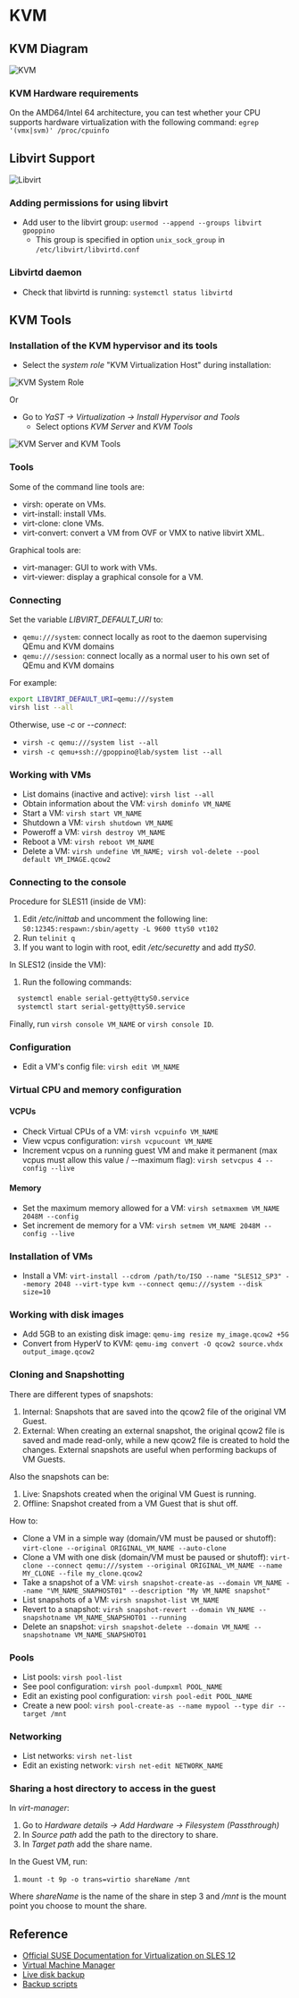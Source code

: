 # KVM

## KVM Diagram

![KVM](Kernel-based_Virtual_Machine.svg)

### KVM Hardware requirements

On the AMD64/Intel 64 architecture, you can test whether your CPU supports hardware virtualization with the following command: `egrep '(vmx|svm)' /proc/cpuinfo`

## Libvirt Support

![Libvirt](libvirt_support.svg)

### Adding permissions for using libvirt

- Add user to the libvirt group: `usermod --append --groups libvirt gpoppino`
  - This group is specified in option `unix_sock_group` in `/etc/libvirt/libvirtd.conf`

### Libvirtd daemon

- Check that libvirtd is running: `systemctl status libvirtd`

## KVM Tools

### Installation of the KVM hypervisor and its tools

- Select the _system role_ "KVM Virtualization Host" during installation:

![KVM System Role](https://www.suse.com/documentation/sles-12/book_sle_deployment/graphics/install_system_role.png)

Or

- Go to _YaST -> Virtualization -> Install Hypervisor and Tools_
  - Select options _KVM Server_ and _KVM Tools_

![KVM Server and KVM Tools](https://www.suse.com/documentation/sles-12/singlehtml/book_virt/images/yast2_hypervisors.png)

### Tools

Some of the command line tools are:

- virsh: operate on VMs.
- virt-install: install VMs.
- virt-clone: clone VMs.
- virt-convert: convert a VM from OVF or VMX to native libvirt XML.

Graphical tools are:

- virt-manager: GUI to work with VMs.
- virt-viewer: display a graphical console for a VM.

### Connecting

Set the variable _LIBVIRT_DEFAULT_URI_ to:

- `qemu:///system`: connect locally as root to the daemon supervising QEmu and KVM domains
- `qemu:///session`: connect locally as a normal user to his own set of QEmu and KVM domains

For example:

```bash
export LIBVIRT_DEFAULT_URI=qemu:///system
virsh list --all
```

Otherwise, use _-c_ or _--connect_:
  - `virsh -c qemu:///system list --all`
  - `virsh -c qemu+ssh://gpoppino@lab/system list --all`

### Working with VMs

- List domains (inactive and active): `virsh list --all`
- Obtain information about the VM: `virsh dominfo VM_NAME`
- Start a VM: `virsh start VM_NAME`
- Shutdown a VM: `virsh shutdown VM_NAME`
- Poweroff a VM: `virsh destroy VM_NAME`
- Reboot a VM: `virsh reboot VM_NAME`
- Delete a VM: `virsh undefine VM_NAME; virsh vol-delete --pool default VM_IMAGE.qcow2`

### Connecting to the console

Procedure for SLES11 (inside de VM):

1. Edit _/etc/inittab_ and uncomment the following line: `S0:12345:respawn:/sbin/agetty -L 9600 ttyS0 vt102`
2. Run `telinit q`
3. If you want to login with root, edit _/etc/securetty_ and add _ttyS0_.

In SLES12 (inside the VM):

1. Run the following commands:

```bash
  systemctl enable serial-getty@ttyS0.service
  systemctl start serial-getty@ttyS0.service
```

Finally, run `virsh console VM_NAME` or `virsh console ID`.

### Configuration

- Edit a VM's config file: `virsh edit VM_NAME`

### Virtual CPU and memory configuration

#### VCPUs

- Check Virtual CPUs of a VM: `virsh vcpuinfo VM_NAME`
- View vcpus configuration: `virsh vcpucount VM_NAME`
- Increment vcpus on a running guest VM and make it permanent (max vcpus must allow this value / --maximum flag): `virsh setvcpus 4 --config --live`

#### Memory

- Set the maximum memory allowed for a VM: `virsh setmaxmem VM_NAME 2048M --config`
- Set increment de memory for a VM: `virsh setmem VM_NAME 2048M --config --live`

### Installation of VMs

- Install a VM: `virt-install --cdrom /path/to/ISO --name "SLES12_SP3" --memory 2048 --virt-type kvm --connect qemu:///system --disk size=10`

### Working with disk images

- Add 5GB to an existing disk image: `qemu-img resize my_image.qcow2 +5G`
- Convert from HyperV to KVM: `qemu-img convert -O qcow2 source.vhdx output_image.qcow2`

### Cloning and Snapshotting

There are different types of snapshots:

1. Internal: Snapshots that are saved into the qcow2 file of the original VM Guest.
2. External: When creating an external snapshot, the original qcow2 file is saved and made read-only, while a new qcow2 file is created to hold the changes. External snapshots are useful when performing backups of VM Guests.

Also the snapshots can be:

1. Live: Snapshots created when the original VM Guest is running.
2. Offline: Snapshot created from a VM Guest that is shut off.

How to:

- Clone a VM in a simple way (domain/VM must be paused or shutoff): `virt-clone --original ORIGINAL_VM_NAME --auto-clone`
- Clone a VM with one disk (domain/VM must be paused or shutoff): `virt-clone --connect qemu:///system --original ORIGINAL_VM_NAME --name MY_CLONE --file my_clone.qcow2`
- Take a snapshot of a VM: `virsh snapshot-create-as --domain VM_NAME --name "VM_NAME_SNAPHOST01" --description "My VM_NAME snapshot"`
- List snapshots of a VM: `virsh snapshot-list VM_NAME`
- Revert to a snapshot: `virsh snapshot-revert --domain VN_NAME --snapshotname VM_NAME_SNAPSHOT01 --running`
- Delete an snapshot: `virsh snapshot-delete --domain VM_NAME --snapshotname VM_NAME_SNAPSHOT01`

### Pools

- List pools: `virsh pool-list`
- See pool configuration: `virsh pool-dumpxml POOL_NAME`
- Edit an existing pool configuration: `virsh pool-edit POOL_NAME`
- Create a new pool: `virsh pool-create-as --name mypool --type dir --target /mnt`

### Networking

- List networks: `virsh net-list`
- Edit an existing network: `virsh net-edit NETWORK_NAME`

### Sharing a host directory to access in the guest

In _virt-manager_:

1. Go to _Hardware details -> Add Hardware -> Filesystem (Passthrough)_
2. In _Source path_ add the path to the directory to share.
3. In _Target path_ add the share name.

In the Guest VM, run:

1. `mount -t 9p -o trans=virtio shareName /mnt`

Where _shareName_ is the name of the share in step 3 and _/mnt_ is the mount point you choose to mount the share.

## Reference

- [Official SUSE Documentation for Virtualization on SLES 12](https://www.suse.com/documentation/sles-12/singlehtml/book_virt/book_virt.html)
- [Virtual Machine Manager](https://virt-manager.org/)
- [Live disk backup](https://wiki.libvirt.org/page/Live-disk-backup-with-active-blockcommit)
- [Backup scripts](https://gist.github.com/cabal95/e36c06e716d3328b512b)
